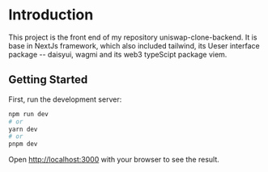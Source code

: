 # Introduction

This project is the front end of my repository uniswap-clone-backend.
It is base in NextJs framework, which also included tailwind, its Ueser interface package -- daisyui, wagmi and its web3 typeScipt package viem.

## Getting Started

First, run the development server:

```bash
npm run dev
# or
yarn dev
# or
pnpm dev
```

Open [http://localhost:3000](http://localhost:3000) with your browser to see the result.
